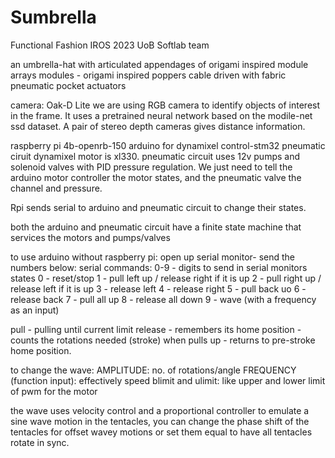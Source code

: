 # Sumbrella
Functional Fashion IROS 2023 UoB Softlab team

an umbrella-hat with articulated appendages of origami inspired module arrays
modules - origami inspired poppers
cable driven with fabric pneumatic pocket actuators

camera: Oak-D Lite
we are using RGB camera to identify objects of interest in the frame. It uses a pretrained neural network based on the modile-net ssd dataset. A pair of stereo depth cameras gives distance information. 

raspberry pi 4b-openrb-150 arduino for dynamixel control-stm32 pneumatic ciruit
dynamixel motor is xl330. pneumatic circuit uses 12v pumps and solenoid valves with PID pressure regulation. We just need to tell the arduino motor controller the motor states, and the pneumatic valve the channel and pressure.

Rpi sends serial to arduino and pneumatic circuit to change their states.

both the arduino and pneumatic circuit have a finite state machine
that services the motors and pumps/valves

to use arduino without raspberry pi:
open up serial monitor- send the numbers below:
serial commands:
0-9 - digits to send in serial monitors
states
0 - reset/stop
1 - pull left up / release right if it is up
2 - pull right up / release left if it is up
3 - release left
4 - release right
5 - pull back uo
6 - release back
7 - pull all up
8 - release all down
9 - wave (with a frequency as an input)

pull - pulling until current limit
release - remembers its home position - counts the rotations needed (stroke) when pulls up - returns to pre-stroke home position.

to change the wave:
AMPLITUDE: no. of rotations/angle
FREQUENCY (function input): effectively speed
blimit and ulimit: like upper and lower limit of pwm for the motor

the wave uses velocity control and a proportional controller to emulate a sine wave motion in the tentacles, 
you can change the phase shift of the tentacles for offset wavey motions or set them equal to have all tentacles rotate in sync.


